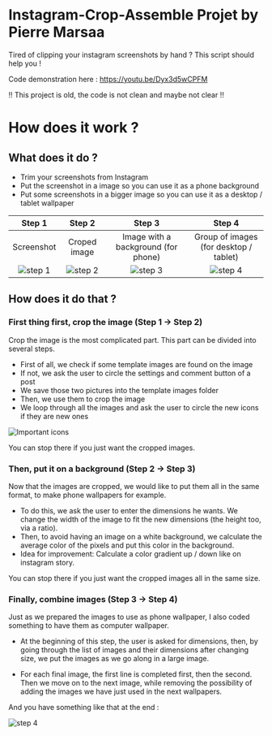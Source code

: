 # Instagram-Crop-Assemble Projet by Pierre Marsaa

Tired of clipping your instagram screenshots by hand ? This script should help you !

Code demonstration here : https://youtu.be/Dyx3d5wCPFM

!! This project is old, the code is not clean and maybe not clear !! 

# How does it work ?  

## What does it do ? 
- Trim your screenshots from Instagram 
- Put the screenshot in a image so you can use it as a phone background
- Put some screenshots in a bigger image so you can use it as a desktop / tablet wallpaper 



| Step 1 | Step 2 | Step 3 | Step 4 | 
|:---:|:---:|:---:|:---:|
| Screenshot | Croped image | Image with a background (for phone) | Group of images (for desktop / tablet) 
![step 1](https://github.com/PierreMars/Instagram-Crop-Assemble/blob/main/example/step1.png) |  ![step 2](https://github.com/PierreMars/Instagram-Crop-Assemble/blob/main/example/step2.jpg) | ![step 3](https://github.com/PierreMars/Instagram-Crop-Assemble/blob/main/example/step3.jpg) | ![step 4](https://github.com/PierreMars/Instagram-Crop-Assemble/blob/main/example/step4.png)


## How does it do that ? 
### First thing first, crop the image (Step 1 -> Step 2)
Crop the image is the most complicated part. This part can be divided into several steps. 

- First of all, we check if some template images are found on the image
- If not, we ask the user to circle the settings and comment button of a post
- We save those two pictures into the template images folder
- Then, we use them to crop the image
- We loop through all the images and ask the user to circle the new icons if they are new ones

![Important icons](https://github.com/PierreMars/Instagram-Crop-Assemble/blob/main/example/instaIcons.png)

You can stop there if you just want the cropped images.

### Then, put it on a background (Step 2 -> Step 3)

Now that the images are cropped, we would like to put them all in the same format, to make phone wallpapers for example. 

- To do this, we ask the user to enter the dimensions he wants. We change the width of the image to fit the new dimensions (the height too, via a ratio). 
- Then, to avoid having an image on a white background, we calculate the average color of the pixels and put this color in the background. 
- Idea for improvement: Calculate a color gradient up / down like on instagram story. 

You can stop there if you just want the cropped images all in the same size. 

### Finally, combine images (Step 3 -> Step 4)
Just as we prepared the images to use as phone wallpaper, I also coded something to have them as computer wallpaper. 

- At the beginning of this step, the user is asked for dimensions, then, by going through the list of images and their dimensions after changing size, we put the images as we go along in a large image. 

- For each final image, the first line is completed first, then the second. Then we move on to the next image, while removing the possibility of adding the images we have just used in the next wallpapers. 

And you have something like that at the end : 

![step 4](https://github.com/PierreMars/Instagram-Crop-Assemble/blob/main/example/step4.png)

